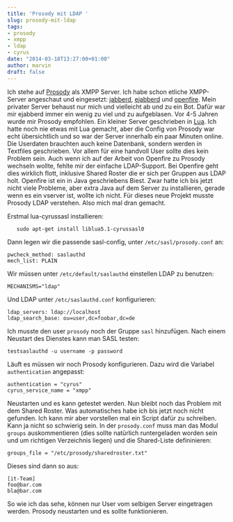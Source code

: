 ```yaml
---
title: 'Prosody mit LDAP '
slug: prosody-mit-ldap
tags:
- prosody
- xmpp
- ldap
- cyrus
date: "2014-03-18T13:27:00+01:00"
author: marvin
draft: false
---
```


Ich stehe auf [Prosody](http://prosody.im) als XMPP Server. Ich habe schon etliche XMPP-Server angeschaut und eingesetzt: [jabberd](https://jabberd.org/), [ejabberd](http://www.ejabberd.im/) und [openfire](http://www.igniterealtime.org/projects/openfire/). Mein privater Server behaust nur mich und vielleicht ab und zu ein Bot. Dafür war mir ejabberd immer ein wenig zu viel und zu aufgeblasen. Vor 4-5 Jahren wurde mir Prosody empfohlen. Ein kleiner Server geschrieben in [Lua](http://www.lua.org/). Ich hatte noch nie etwas mit Lua gemacht, aber die Config von Prosody war echt übersichtlich und so war der Server innerhalb ein paar Minuten online. Die Userdaten brauchten auch keine Datenbank, sondern werden in Textfiles geschrieben. Vor allem für eine handvoll User sollte dies kein Problem sein. Auch wenn ich auf der Arbeit von Openfire zu Prosody wechseln wollte, fehlte mir der einfache LDAP-Support. Bei Openfire geht dies wirklich flott, inklusive Shared Roster die er sich per Gruppen aus LDAP holt. Openfire ist ein in Java geschriebens Biest. Zwar hatte ich bis jetzt nicht viele Probleme, aber extra Java auf dem Server zu installieren, gerade wenn es ein vserver ist, wollte ich nicht. Für dieses neue Projekt musste Prosody LDAP verstehen. Also mich mal dran gemacht. 

Erstmal lua-cyrussasl installieren:

       sudo apt-get install liblua5.1-cyrussasl0

Dann legen wir die passende sasl-config, unter `/etc/sasl/prosody.conf` an:

	pwcheck_method: saslauthd
	mech_list: PLAIN
	
Wir müssen unter `/etc/default/saslauthd` einstellen LDAP zu benutzen:

	MECHANISMS="ldap"

Und LDAP unter `/etc/saslauthd.conf` konfigurieren:

	ldap_servers: ldap://localhost
	ldap_search_base: ou=user,dc=foobar,dc=de

Ich musste den user `prosody` noch der Gruppe `sasl` hinzufügen. Nach einem Neustart des Dienstes kann man SASL testen:

	testsaslauthd -u username -p password

Läuft es müssen wir noch Prosody konfigurieren. Dazu wird die Variabel `authentication` angepasst:

	authentication = "cyrus"
	cyrus_service_name = "xmpp"	

Neustarten und es kann getestet werden. Nun bleibt noch das Problem mit dem Shared Roster. Was automatisches habe ich bis jetzt noch nicht gefunden. Ich kann mir aber vorstellen mal ein Script dafür zu schreiben. Kann ja nicht so schwierig sein. In der `prosody.conf` muss man das Modul `groups` auskommentieren (dies sollte natürlich runtergeladen worden sein und um richtigen Verzeichnis liegen) und die Shared-Liste defininieren:

	groups_file = "/etc/prosody/sharedroster.txt"

Dieses sind dann so aus:

	[it-Team]
	foo@bar.com
	bla@bar.com

So wie ich das sehe, können nur User vom selbigen Server eingetragen werden. Prosody neustarten und es sollte funktionieren.